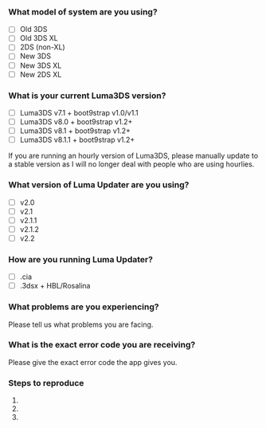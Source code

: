 <!---
##### THIS IS THE ISSUE TRACKER FOR LUMA UPDATER. For support, please go to the Luma Updater GBAtemp thread: https://gbatemp.net/threads/release-luma-updater.471739/.
##### Keep in mind that Luma Updater now only supports boot9strap and if you still have arm9loaderhax, you need to follow https://3ds.guide/a9lh-to-b9s to update to boot9strap.
##### If you want to create a request, please delete all text after this message.
-->

### What model of system are you using?
- [ ] Old 3DS
- [ ] Old 3DS XL
- [ ] 2DS (non-XL)
- [ ] New 3DS
- [ ] New 3DS XL
- [ ] New 2DS XL

### What is your current Luma3DS version?
- [ ] Luma3DS v7.1 + boot9strap v1.0/v1.1
- [ ] Luma3DS v8.0 + boot9strap v1.2+
- [ ] Luma3DS v8.1 + boot9strap v1.2+
- [ ] Luma3DS v8.1.1 + boot9strap v1.2+

If you are running an hourly version of Luma3DS, please manually update to a stable version as I will no longer deal with people who are using hourlies.

### What version of Luma Updater are you using?
- [ ] v2.0
- [ ] v2.1
- [ ] v2.1.1
- [ ] v2.1.2
- [ ] v2.2

### How are you running Luma Updater?
- [ ] .cia
- [ ] .3dsx + HBL/Rosalina

### What problems are you experiencing?
Please tell us what problems you are facing.

### What is the exact error code you are receiving?
Please give the exact error code the app gives you.

### Steps to reproduce

1. 
2. 
3. 